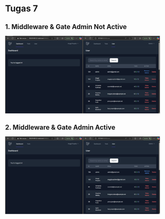 # Tugas 7

## 1. Middleware & Gate Admin Not Active
![alt text](screenshot/Tugas7/noAktif.png)

## 2. Middleware & Gate Admin Active
![alt text](screenshot/Tugas7/aktif.png)
